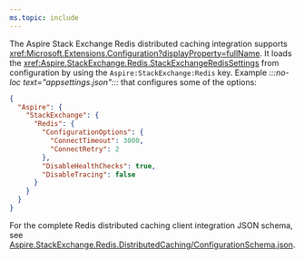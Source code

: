 ```yaml
---
ms.topic: include
---
```


The Aspire Stack Exchange Redis distributed caching integration supports <xref:Microsoft.Extensions.Configuration?displayProperty=fullName>. It loads the <xref:Aspire.StackExchange.Redis.StackExchangeRedisSettings> from configuration by using the `Aspire:StackExchange:Redis` key. Example _:::no-loc text="appsettings.json":::_ that configures some of the options:

```json
{
  "Aspire": {
    "StackExchange": {
      "Redis": {
        "ConfigurationOptions": {
          "ConnectTimeout": 3000,
          "ConnectRetry": 2
        },
        "DisableHealthChecks": true,
        "DisableTracing": false
      }
    }
  }
}
```

For the complete Redis distributed caching client integration JSON schema, see [Aspire.StackExchange.Redis.DistributedCaching/ConfigurationSchema.json](https://github.com/dotnet/aspire/blob/v9.1.0/src/Components/Aspire.StackExchange.Redis.DistributedCaching/ConfigurationSchema.json).
